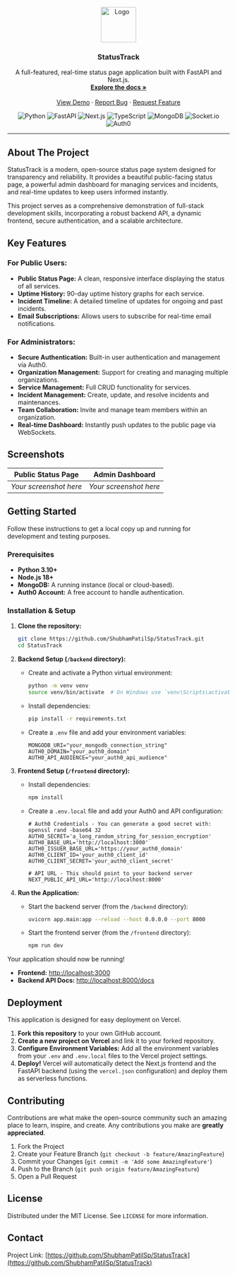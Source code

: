 <!-- PROJECT BANNER -->
<br />
<div align="center">
  <a href="#">
    <!-- Suggested: Create a logo with a tool like Canva and upload it to your repo -->
    <img src="#" alt="Logo" width="80" height="80">
  </a>

  <h3 align="center">StatusTrack</h3>

  <p align="center">
    A full-featured, real-time status page application built with FastAPI and Next.js.
    <br />
    <a href="#"><strong>Explore the docs »</strong></a>
    <br />
    <br />
    <a href="#">View Demo</a>
    ·
    <a href="#">Report Bug</a>
    ·
    <a href="#">Request Feature</a>
  </p>
</div>

<!-- TECH STACK BADGES -->
<div align="center">
  <img src="https://img.shields.io/badge/Python-3776AB?style=for-the-badge&logo=python&logoColor=white" alt="Python"/>
  <img src="https://img.shields.io/badge/FastAPI-009688?style=for-the-badge&logo=fastapi&logoColor=white" alt="FastAPI"/>
  <img src="https://img.shields.io/badge/Next.js-000000?style=for-the-badge&logo=next.js&logoColor=white" alt="Next.js"/>
  <img src="https://img.shields.io/badge/TypeScript-3178C6?style=for-the-badge&logo=typescript&logoColor=white" alt="TypeScript"/>
  <img src="https://img.shields.io/badge/MongoDB-47A248?style=for-the-badge&logo=mongodb&logoColor=white" alt="MongoDB"/>
  <img src="https://img.shields.io/badge/Socket.io-010101?style=for-the-badge&logo=socket.io&logoColor=white" alt="Socket.io"/>
  <img src="https://img.shields.io/badge/Auth0-EB5424?style=for-the-badge&logo=auth0&logoColor=white" alt="Auth0"/>
</div>

---

## About The Project

StatusTrack is a modern, open-source status page system designed for transparency and reliability. It provides a beautiful public-facing status page, a powerful admin dashboard for managing services and incidents, and real-time updates to keep users informed instantly.

This project serves as a comprehensive demonstration of full-stack development skills, incorporating a robust backend API, a dynamic frontend, secure authentication, and a scalable architecture.

## Key Features

### For Public Users:
*   **Public Status Page:** A clean, responsive interface displaying the status of all services.
*   **Uptime History:** 90-day uptime history graphs for each service.
*   **Incident Timeline:** A detailed timeline of updates for ongoing and past incidents.
*   **Email Subscriptions:** Allows users to subscribe for real-time email notifications.

### For Administrators:
*   **Secure Authentication:** Built-in user authentication and management via Auth0.
*   **Organization Management:** Support for creating and managing multiple organizations.
*   **Service Management:** Full CRUD functionality for services.
*   **Incident Management:** Create, update, and resolve incidents and maintenances.
*   **Team Collaboration:** Invite and manage team members within an organization.
*   **Real-time Dashboard:** Instantly push updates to the public page via WebSockets.

## Screenshots

| Public Status Page | Admin Dashboard |
| :---: | :---: |
| *Your screenshot here* | *Your screenshot here* |

## Getting Started

Follow these instructions to get a local copy up and running for development and testing purposes.

### Prerequisites

*   **Python 3.10+**
*   **Node.js 18+**
*   **MongoDB:** A running instance (local or cloud-based).
*   **Auth0 Account:** A free account to handle authentication.

### Installation & Setup

1.  **Clone the repository:**
    ```sh
    git clone https://github.com/ShubhamPatilSp/StatusTrack.git
    cd StatusTrack
    ```

2.  **Backend Setup (`/backend` directory):**
    *   Create and activate a Python virtual environment:
        ```sh
        python -m venv venv
        source venv/bin/activate  # On Windows use `venv\Scripts\activate`
        ```
    *   Install dependencies:
        ```sh
        pip install -r requirements.txt
        ```
    *   Create a `.env` file and add your environment variables:
        ```env
        MONGODB_URI="your_mongodb_connection_string"
        AUTH0_DOMAIN="your_auth0_domain"
        AUTH0_API_AUDIENCE="your_auth0_api_audience"
        ```

3.  **Frontend Setup (`/frontend` directory):**
    *   Install dependencies:
        ```sh
        npm install
        ```
    *   Create a `.env.local` file and add your Auth0 and API configuration:
        ```env
        # Auth0 Credentials - You can generate a good secret with: openssl rand -base64 32
        AUTH0_SECRET='a_long_random_string_for_session_encryption'
        AUTH0_BASE_URL='http://localhost:3000'
        AUTH0_ISSUER_BASE_URL='https://your_auth0_domain'
        AUTH0_CLIENT_ID='your_auth0_client_id'
        AUTH0_CLIENT_SECRET='your_auth0_client_secret'
        
        # API URL - This should point to your backend server
        NEXT_PUBLIC_API_URL='http://localhost:8000'
        ```

4.  **Run the Application:**
    *   Start the backend server (from the `/backend` directory):
        ```sh
        uvicorn app.main:app --reload --host 0.0.0.0 --port 8000
        ```
    *   Start the frontend server (from the `/frontend` directory):
        ```sh
        npm run dev
        ```

Your application should now be running!
*   **Frontend:** [http://localhost:3000](http://localhost:3000)
*   **Backend API Docs:** [http://localhost:8000/docs](http://localhost:8000/docs)

## Deployment

This application is designed for easy deployment on Vercel.

1.  **Fork this repository** to your own GitHub account.
2.  **Create a new project on Vercel** and link it to your forked repository.
3.  **Configure Environment Variables:** Add all the environment variables from your `.env` and `.env.local` files to the Vercel project settings.
4.  **Deploy!** Vercel will automatically detect the Next.js frontend and the FastAPI backend (using the `vercel.json` configuration) and deploy them as serverless functions.

## Contributing

Contributions are what make the open-source community such an amazing place to learn, inspire, and create. Any contributions you make are **greatly appreciated**.

1.  Fork the Project
2.  Create your Feature Branch (`git checkout -b feature/AmazingFeature`)
3.  Commit your Changes (`git commit -m 'Add some AmazingFeature'`)
4.  Push to the Branch (`git push origin feature/AmazingFeature`)
5.  Open a Pull Request

## License

Distributed under the MIT License. See `LICENSE` for more information.

## Contact


Project Link: [https://github.com/ShubhamPatilSp/StatusTrack](https://github.com/ShubhamPatilSp/StatusTrack)
